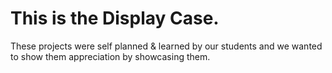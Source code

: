 # This is the Display Case. 
These projects were self planned & learned by our students and we wanted to show them appreciation by showcasing them.
